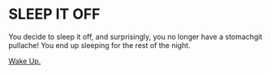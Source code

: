 # SLEEP IT OFF

You decide to sleep it off, and surprisingly, you no longer have a stomachgit pullache! You end up sleeping for the rest of the night.  

[Wake Up.](../morning.md)  
